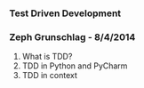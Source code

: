 ### Test Driven Development
### Zeph Grunschlag - 8/4/2014

1. What is TDD?
2. TDD in Python and PyCharm
3. TDD in context

